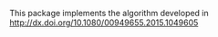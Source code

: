 This package implements the algorithm developed in <http://dx.doi.org/10.1080/00949655.2015.1049605>
